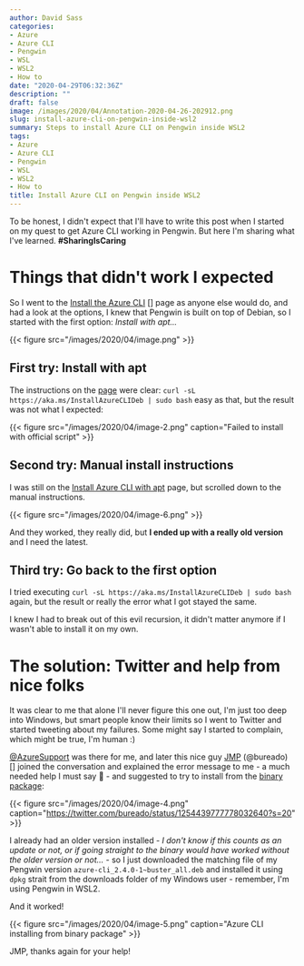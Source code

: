 ```yaml
---
author: David Sass
categories:
- Azure
- Azure CLI
- Pengwin
- WSL
- WSL2
- How to
date: "2020-04-29T06:32:36Z"
description: ""
draft: false
image: /images/2020/04/Annotation-2020-04-26-202912.png
slug: install-azure-cli-on-pengwin-inside-wsl2
summary: Steps to install Azure CLI on Pengwin inside WSL2
tags:
- Azure
- Azure CLI
- Pengwin
- WSL
- WSL2
- How to
title: Install Azure CLI on Pengwin inside WSL2
---
```



To be honest, I didn't expect that I'll have to write this post when I started on my quest to get Azure CLI working in Pengwin. But here I'm sharing what I've learned. **#SharingIsCaring**

# Things that didn't work I expected

So I went to the [Install the Azure CLI](https://docs.microsoft.com/en-us/cli/azure/install-azure-cli?view=azure-cli-latest) [] page as anyone else would do, and had a look at the options, I knew that Pengwin is built on top of Debian, so I started with the first option: _Install with apt..._

{{< figure src="/images/2020/04/image.png" >}}

## First try: Install with apt

The instructions on the [page](https://docs.microsoft.com/en-us/cli/azure/install-azure-cli-apt?view=azure-cli-latest) were clear: `curl -sL https://aka.ms/InstallAzureCLIDeb | sudo bash` easy as that, but the result was not what I expected:

{{< figure src="/images/2020/04/image-2.png" caption="Failed to install with official script" >}}

## Second try: Manual install instructions

I was still on the [Install Azure CLI with apt](https://docs.microsoft.com/en-us/cli/azure/install-azure-cli-apt?view=azure-cli-latest) page, but scrolled down to the manual instructions.

{{< figure src="/images/2020/04/image-6.png" >}}

And they worked, they really did, but **I ended up with a really old version** and I need the latest.

## Third try: Go back to the first option

I tried executing `curl -sL https://aka.ms/InstallAzureCLIDeb | sudo bash` again, but the result or really the error what I got stayed the same.

I knew I had to break out of this evil recursion, it didn't matter anymore if I wasn't able to install it on my own.

# The solution: Twitter and help from nice folks

It was clear to me that alone I'll never figure this one out, I'm just too deep into Windows, but smart people know their limits so I went to Twitter and started tweeting about my failures. Some might say I started to complain, which might be true, I'm human :)

[@AzureSupport](https://twitter.com/AzureSupport) was there for me, and later this nice guy [JMP](https://twitter.com/bureado) (@bureado) [] joined the conversation and explained the error message to me - a much needed help I must say 🙏 - and suggested to try to install from the [binary package](https://packages.microsoft.com/repos/azure-cli/pool/main/a/azure-cli/):

{{< figure src="/images/2020/04/image-4.png" caption="https://twitter.com/bureado/status/1254439777778032640?s=20" >}}

I already had an older version installed - _I don't know if this counts as an update or not, or if going straight to the binary would have worked without the older version or not..._ - so I just downloaded the matching file of my Pengwin version `azure-cli_2.4.0-1~buster_all.deb` and installed it using `dpkg` strait from the downloads folder of my Windows user - remember, I'm using Pengwin in WSL2.

And it worked!

{{< figure src="/images/2020/04/image-5.png" caption="Azure CLI installing from binary package" >}}

JMP, thanks again for your help!

